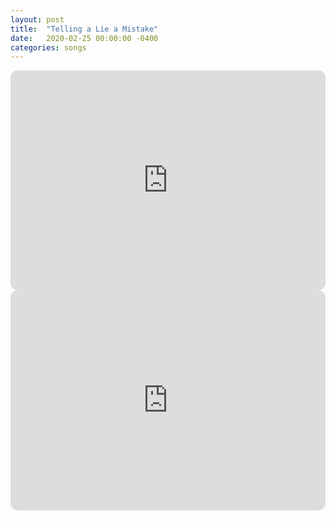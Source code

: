 ```yaml
---
layout: post
title:  "Telling a Lie a Mistake"
date:   2020-02-25 00:00:00 -0400
categories: songs
---
```

<iframe style="border-radius:12px" src="https://open.spotify.com/embed/track/6irOw8TRFVXBTFwKkomtHz?utm_source=generator&theme=0" width="100%" height="352" frameBorder="0" allowfullscreen="" allow="autoplay; clipboard-write; encrypted-media; fullscreen; picture-in-picture" loading="lazy"></iframe>
<iframe style="border-radius:12px" src="https://open.spotify.com/embed/album/2rXrWy7nWHNca1MklZY2qO?utm_source=generator" width="100%" height="352" frameBorder="0" allowfullscreen="" allow="autoplay; clipboard-write; encrypted-media; fullscreen; picture-in-picture" loading="lazy"></iframe>
